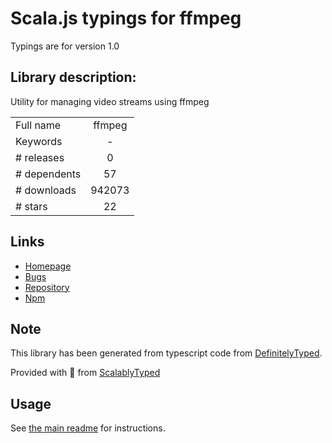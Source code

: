 
# Scala.js typings for ffmpeg

Typings are for version 1.0

## Library description:
Utility for managing video streams using ffmpeg

|                    |                 |
| ------------------ | :-------------: |
| Full name          | ffmpeg |
| Keywords           | - |
| # releases         | 0 |
| # dependents       | 57 |
| # downloads        | 942073 |
| # stars            | 22 |

## Links
- [Homepage](https://github.com/damianociarla/node-ffmpeg#readme)
- [Bugs](https://github.com/damianociarla/node-ffmpeg/issues)
- [Repository](https://github.com/damianociarla/node-ffmpeg)
- [Npm](https://www.npmjs.com/package/ffmpeg)
    


## Note
This library has been generated from typescript code from [DefinitelyTyped](https://definitelytyped.org).

Provided with :purple_heart: from [ScalablyTyped](https://github.com/oyvindberg/ScalablyTyped)

## Usage
See [the main readme](../../readme.md) for instructions.


